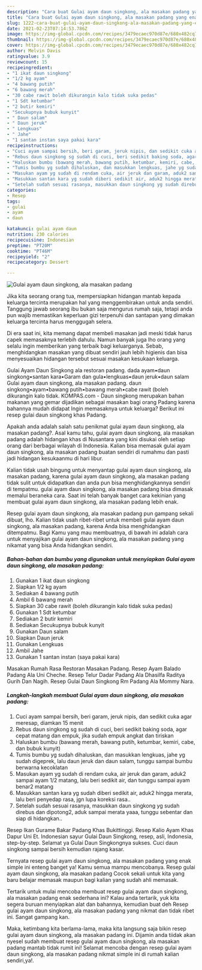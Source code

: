 ```yaml
---
description: "Cara buat Gulai ayam daun singkong, ala masakan padang yang enak Untuk Jualan"
title: "Cara buat Gulai ayam daun singkong, ala masakan padang yang enak Untuk Jualan"
slug: 1222-cara-buat-gulai-ayam-daun-singkong-ala-masakan-padang-yang-enak-untuk-jualan
date: 2021-02-23T07:14:53.786Z
image: https://img-global.cpcdn.com/recipes/3479ecaec970d87e/680x482cq70/gulai-ayam-daun-singkong-ala-masakan-padang-foto-resep-utama.jpg
thumbnail: https://img-global.cpcdn.com/recipes/3479ecaec970d87e/680x482cq70/gulai-ayam-daun-singkong-ala-masakan-padang-foto-resep-utama.jpg
cover: https://img-global.cpcdn.com/recipes/3479ecaec970d87e/680x482cq70/gulai-ayam-daun-singkong-ala-masakan-padang-foto-resep-utama.jpg
author: Melvin Davis
ratingvalue: 3.9
reviewcount: 15
recipeingredient:
- "1 ikat daun singkong"
- "1/2 kg ayam"
- "4 bawang putih"
- "6 bawang merah"
- "30 cabe rawit boleh dikurangin kalo tidak suka pedas"
- "1 Sdt ketumbar"
- "2 butir kemiri"
- "Secukupnya bubuk kunyit"
- " Daun salam"
- " Daun jeruk"
- " Lengkuas"
- " Jahe"
- "1 santan instan saya pakai kara"
recipeinstructions:
- "Cuci ayam sampai bersih, beri garam, jeruk nipis, dan sedikit cuka agar meresap, diamkan 15 menit"
- "Rebus daun singkong sg sudah di cuci, beri sedikit baking soda, agar cepat matang dan empuk, jika sudah empuk angkat dan tiriskan"
- "Haluskan bumbu (bawang merah, bawang putih, ketumbar, kemiri, cabe, dan bubuk kunyit)"
- "Tumis bumbu yg sudah dihaluskan, dan masukkan lengkuas, jahe yg sudah digeprek, lalu daun jeruk dan daun salam, tunggu sampai bumbu berwarna kecoklatan"
- "Masukan ayam yg sudah di rendam cuka, air jeruk dan garam, aduk2 sampai ayam 1/2 matang, lalu beri sedikit air, dan tunggu sampai ayam benar2 matang"
- "Masukkan santan kara yg sudah diberi sedikit air, aduk2 hingga merata, lalu beri penyedap rasa, jgn lupa koreksi rasa.."
- "Setelah sudah sesuai rasanya, masukkan daun singkong yg sudah direbus dan dipotong2, aduk sampai merata yaaa, tunggu sebentar dan siap di hidangkan.."
categories:
- Resep
tags:
- gulai
- ayam
- daun

katakunci: gulai ayam daun 
nutrition: 230 calories
recipecuisine: Indonesian
preptime: "PT20M"
cooktime: "PT46M"
recipeyield: "2"
recipecategory: Dessert

---
```



![Gulai ayam daun singkong, ala masakan padang](https://img-global.cpcdn.com/recipes/3479ecaec970d87e/680x482cq70/gulai-ayam-daun-singkong-ala-masakan-padang-foto-resep-utama.jpg)

Jika kita seorang orang tua, mempersiapkan hidangan mantab kepada keluarga tercinta merupakan hal yang menggembirakan untuk anda sendiri. Tanggung jawab seorang ibu bukan saja mengurus rumah saja, tetapi anda pun wajib memastikan keperluan gizi terpenuhi dan santapan yang dimakan keluarga tercinta harus menggugah selera.

Di era  saat ini, kita memang dapat membeli masakan jadi meski tidak harus capek memasaknya terlebih dahulu. Namun banyak juga lho orang yang selalu ingin memberikan yang terbaik bagi keluarganya. Sebab, menghidangkan masakan yang dibuat sendiri jauh lebih higienis dan bisa menyesuaikan hidangan tersebut sesuai masakan kesukaan keluarga. 

Gulai Ayam Daun Singkong ala restoran padang. dada ayam•daun singkong•santan kara•Garam dan gula•lengkuas•daun jeruk•daun salam Gulai ayam daun singkong, ala masakan padang. daun singkong•ayam•bawang putih•bawang merah•cabe rawit (boleh dikurangin kalo tidak. KOMPAS.com - Daun singkong merupakan bahan makanan yang gemar dijadikan sebagai masakan bagi orang Padang karena bahannya mudah didapat Ingin memasaknya untuk keluarga? Berikut ini resep gulai daun singkong khas Padang.

Apakah anda adalah salah satu penikmat gulai ayam daun singkong, ala masakan padang?. Asal kamu tahu, gulai ayam daun singkong, ala masakan padang adalah hidangan khas di Nusantara yang kini disukai oleh setiap orang dari berbagai wilayah di Indonesia. Kalian bisa memasak gulai ayam daun singkong, ala masakan padang buatan sendiri di rumahmu dan pasti jadi hidangan kesukaanmu di hari libur.

Kalian tidak usah bingung untuk menyantap gulai ayam daun singkong, ala masakan padang, karena gulai ayam daun singkong, ala masakan padang tidak sulit untuk didapatkan dan anda pun bisa menghidangkannya sendiri di tempatmu. gulai ayam daun singkong, ala masakan padang bisa dimasak memalui beraneka cara. Saat ini telah banyak banget cara kekinian yang membuat gulai ayam daun singkong, ala masakan padang lebih enak.

Resep gulai ayam daun singkong, ala masakan padang pun gampang sekali dibuat, lho. Kalian tidak usah ribet-ribet untuk membeli gulai ayam daun singkong, ala masakan padang, karena Anda bisa menghidangkan ditempatmu. Bagi Kamu yang mau membuatnya, di bawah ini adalah cara untuk menyajikan gulai ayam daun singkong, ala masakan padang yang nikamat yang bisa Anda hidangkan sendiri.

<!--inarticleads1-->

##### Bahan-bahan dan bumbu yang digunakan untuk menyiapkan Gulai ayam daun singkong, ala masakan padang:

1. Gunakan 1 ikat daun singkong
1. Siapkan 1/2 kg ayam
1. Sediakan 4 bawang putih
1. Ambil 6 bawang merah
1. Siapkan 30 cabe rawit (boleh dikurangin kalo tidak suka pedas)
1. Gunakan 1 Sdt ketumbar
1. Sediakan 2 butir kemiri
1. Sediakan Secukupnya bubuk kunyit
1. Gunakan  Daun salam
1. Siapkan  Daun jeruk
1. Gunakan  Lengkuas
1. Ambil  Jahe
1. Gunakan 1 santan instan (saya pakai kara)


Masakan Rumah Rasa Restoran Masakan Padang. Resep Ayam Balado Padang Ala Uni Cheche. Resep Telur Dadar Padang Ala Dhasilfa Raditya Gurih Dan Nagih. Resep Gulai Daun Singkong Rm Padang Ala Mommy Nara. 

<!--inarticleads2-->

##### Langkah-langkah membuat Gulai ayam daun singkong, ala masakan padang:

1. Cuci ayam sampai bersih, beri garam, jeruk nipis, dan sedikit cuka agar meresap, diamkan 15 menit
1. Rebus daun singkong sg sudah di cuci, beri sedikit baking soda, agar cepat matang dan empuk, jika sudah empuk angkat dan tiriskan
1. Haluskan bumbu (bawang merah, bawang putih, ketumbar, kemiri, cabe, dan bubuk kunyit)
1. Tumis bumbu yg sudah dihaluskan, dan masukkan lengkuas, jahe yg sudah digeprek, lalu daun jeruk dan daun salam, tunggu sampai bumbu berwarna kecoklatan
1. Masukan ayam yg sudah di rendam cuka, air jeruk dan garam, aduk2 sampai ayam 1/2 matang, lalu beri sedikit air, dan tunggu sampai ayam benar2 matang
1. Masukkan santan kara yg sudah diberi sedikit air, aduk2 hingga merata, lalu beri penyedap rasa, jgn lupa koreksi rasa..
1. Setelah sudah sesuai rasanya, masukkan daun singkong yg sudah direbus dan dipotong2, aduk sampai merata yaaa, tunggu sebentar dan siap di hidangkan..


Resep Ikan Gurame Bakar Padang Khas Bukittinggi. Resep Kalio Ayam Khas Dapur Uni Et. Indonesian sayur Gulai Daun Singkong, resep, asli, Indonesia, step-by-step. Selamat ya Gulai Daun Singkongnya sukses. Cuci daun singkong sampai bersih kemudian rajang kasar. 

Ternyata resep gulai ayam daun singkong, ala masakan padang yang enak simple ini enteng banget ya! Kamu semua mampu mencobanya. Resep gulai ayam daun singkong, ala masakan padang Cocok sekali untuk kita yang baru belajar memasak maupun bagi kalian yang sudah ahli memasak.

Tertarik untuk mulai mencoba membuat resep gulai ayam daun singkong, ala masakan padang enak sederhana ini? Kalau anda tertarik, yuk kita segera buruan menyiapkan alat dan bahannya, kemudian buat deh Resep gulai ayam daun singkong, ala masakan padang yang nikmat dan tidak ribet ini. Sangat gampang kan. 

Maka, ketimbang kita berlama-lama, maka kita langsung saja bikin resep gulai ayam daun singkong, ala masakan padang ini. Dijamin anda tiidak akan nyesel sudah membuat resep gulai ayam daun singkong, ala masakan padang mantab tidak rumit ini! Selamat mencoba dengan resep gulai ayam daun singkong, ala masakan padang nikmat simple ini di rumah kalian sendiri,ya!.

